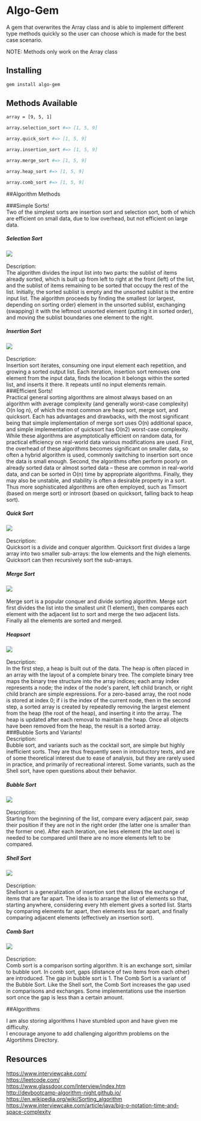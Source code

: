 # Algo-Gem


A gem that overwrites the Array class and is able to implement different type methods quickly so the user can choose which is made for the best case scenario.

NOTE: Methods only work on the Array class

Installing
----------
```bash
gem install algo-gem
```

Methods Available
----------
```bash
array = [9, 5, 1]

array.selection_sort #=> [1, 5, 9]

array.quick_sort #=> [1, 5, 9]

array.insertion_sort #=> [1, 5, 9]

array.merge_sort #=> [1, 5, 9]

array.heap_sort #=> [1, 5, 9]

array.comb_sort #=> [1, 5, 9]

```

##Algorithm Methods


###Simple Sorts!
<br>
Two of the simplest sorts are insertion sort and selection sort, both of which are efficient on small data, due to low overhead, but not efficient on large data.
<div>
  <h5>Selection Sort</h5>
  <img src="./imgs/selection_sort.gif">
</div>
<br>
Description:<br>
The algorithm divides the input list into two parts: the sublist of items already sorted, which is built up from left to right at the front (left) of the list, and the sublist of items remaining to be sorted that occupy the rest of the list. Initially, the sorted sublist is empty and the unsorted sublist is the entire input list. The algorithm proceeds by finding the smallest (or largest, depending on sorting order) element in the unsorted sublist, exchanging (swapping) it with the leftmost unsorted element (putting it in sorted order), and moving the sublist boundaries one element to the right.
<br>
<div>
  <h5>Insertion Sort</h5>
  <img src="./imgs/insertion_sort.gif">
</div>
<br>
Description:<br>
Insertion sort iterates, consuming one input element each repetition, and growing a sorted output list. Each iteration, insertion sort removes one element from the input data, finds the location it belongs within the sorted list, and inserts it there. It repeats until no input elements remain.
<br>
###Efficient Sorts!
<br>
Practical general sorting algorithms are almost always based on an algorithm with average complexity (and generally worst-case complexity) O(n log n), of which the most common are heap sort, merge sort, and quicksort. Each has advantages and drawbacks, with the most significant being that simple implementation of merge sort uses O(n) additional space, and simple implementation of quicksort has O(n2) worst-case complexity.
<br>
While these algorithms are asymptotically efficient on random data, for practical efficiency on real-world data various modifications are used. First, the overhead of these algorithms becomes significant on smaller data, so often a hybrid algorithm is used, commonly switching to insertion sort once the data is small enough. Second, the algorithms often perform poorly on already sorted data or almost sorted data – these are common in real-world data, and can be sorted in O(n) time by appropriate algorithms. Finally, they may also be unstable, and stability is often a desirable property in a sort. Thus more sophisticated algorithms are often employed, such as Timsort (based on merge sort) or introsort (based on quicksort, falling back to heap sort).
<div>
  <h5>Quick Sort</h5>
  <img src="./imgs/quick_sort.gif">
<div>
<br>
Description:<br>
Quicksort is a divide and conquer algorithm. Quicksort first divides a large array into two smaller sub-arrays: the low elements and the high elements. Quicksort can then recursively sort the sub-arrays.
<br>
<div>
  <h5>Merge Sort</h5>
  <img src="./imgs/merge_sort.gif">
<div>
<br>
Merge sort is a popular conquer and divide sorting algorithm. Merge sort first divides the list into the smallest unit (1 element), then compares each element with the adjacent list to sort and merge the two adjacent lists. Finally all the elements are sorted and merged.
<br>
<div>
  <h5>Heapsort</h5>
  <img src="./imgs/heap_sort.gif">
<div>
<br>
Description:<br>
In the first step, a heap is built out of the data. The heap is often placed in an array with the layout of a complete binary tree. The complete binary tree maps the binary tree structure into the array indices; each array index represents a node; the index of the node's parent, left child branch, or right child branch are simple expressions. For a zero-based array, the root node is stored at index 0; if i is the index of the current node, then in the second step, a sorted array is created by repeatedly removing the largest element from the heap (the root of the heap), and inserting it into the array. The heap is updated after each removal to maintain the heap. Once all objects have been removed from the heap, the result is a sorted array.
<br>
###Bubble Sorts and Variants!
<br>
Description:<br>
Bubble sort, and variants such as the cocktail sort, are simple but highly inefficient sorts. They are thus frequently seen in introductory texts, and are of some theoretical interest due to ease of analysis, but they are rarely used in practice, and primarily of recreational interest. Some variants, such as the Shell sort, have open questions about their behavior.
<div>
  <h5>Bubble Sort</h5>
  <img src="./imgs/bubble_sort.gif">
<div>
<br>
Description:<br>
 Starting from the beginning of the list, compare every adjacent pair, swap their position if they are not in the right order (the latter one is smaller than the former one). After each iteration, one less element (the last one) is needed to be compared until there are no more elements left to be compared.
<br>
<h5>Shell Sort</h5>
  <img src="./imgs/shell_sort.gif">
<div>
<br>
Description:<br>
  Shellsort is a generalization of insertion sort that allows the exchange of items that are far apart. The idea is to arrange the list of elements so that, starting anywhere, considering every hth element gives a sorted list. Starts by comparing elements far apart, then elements less far apart, and finally comparing adjacent elements (effectively an insertion sort).
<br>
<h5>Comb Sort</h5>
  <img src="./imgs/comb_sort.gif">
<div>
<br>
Description:<br>
  Comb sort is a comparison sorting algorithm. It is an exchange sort, similar to bubble sort. In comb sort, gaps (distance of two items from each other) are introduced. The gap in bubble sort is 1. The Comb Sort is a variant of the Bubble Sort. Like the Shell sort, the Comb Sort increases the gap used in comparisons and exchanges. Some implementations use the insertion sort once the gap is less than a certain amount.

##Algorithms

I am also storing algorithms I have stumbled upon and have given me difficulty.
<br>I encourage anyone to add challenging algorithm problems on the Algortihms Directory.



## Resources

https://www.interviewcake.com/
<br>https://leetcode.com/
<br>https://www.glassdoor.com/Interview/index.htm
<br>http://devbootcamp-algorithm-night.github.io/
<br>https://en.wikipedia.org/wiki/Sorting_algorithm
<br>https://www.interviewcake.com/article/java/big-o-notation-time-and-space-complexity
